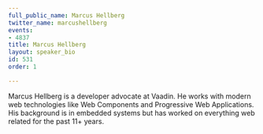 ```yaml
---
full_public_name: Marcus Hellberg
twitter_name: marcushellberg
events:
- 4837
title: Marcus Hellberg
layout: speaker_bio
id: 531
order: 1

---
```

Marcus Hellberg is a developer advocate at Vaadin. He works with modern web technologies like Web Components and Progressive Web Applications. His background is in embedded systems but has worked on everything web related for the past 11+ years. 